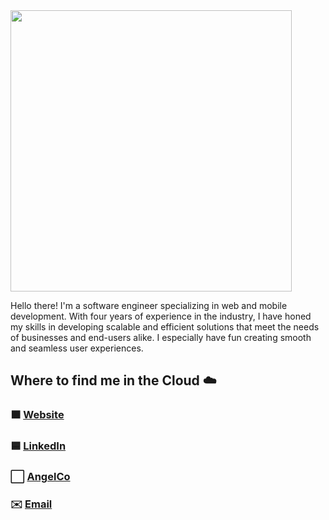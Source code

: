 <img src='https://repository-images.githubusercontent.com/462900780/0a10af70-6cbf-46df-9071-0ff586a3b1d6' width='450' />

Hello there! I'm a software engineer specializing in web and mobile development. With four years of experience in the industry, I have honed my skills in developing scalable and efficient solutions that meet the needs of businesses and end-users alike. I especially have fun creating smooth and seamless user experiences.

## Where to find me in the Cloud ☁️

### 🟧 [Website](https://alexionitel.dev)
### 🟦 [LinkedIn](https://www.linkedin.com/in/alex-ionitel)
### ⬜ [AngelCo](https://angel.co/u/alex-ionitel)
### ✉️ [Email](mailto:contact@alexionitel.dev)
